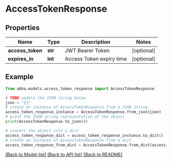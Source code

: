# AccessTokenResponse


## Properties

Name | Type | Description | Notes
------------ | ------------- | ------------- | -------------
**access_token** | **str** | JWT Bearer Token | [optional] 
**expires_in** | **int** | Access Token expiry time | [optional] 

## Example

```python
from abha.models.access_token_response import AccessTokenResponse

# TODO update the JSON string below
json = "{}"
# create an instance of AccessTokenResponse from a JSON string
access_token_response_instance = AccessTokenResponse.from_json(json)
# print the JSON string representation of the object
print(AccessTokenResponse.to_json())

# convert the object into a dict
access_token_response_dict = access_token_response_instance.to_dict()
# create an instance of AccessTokenResponse from a dict
access_token_response_from_dict = AccessTokenResponse.from_dict(access_token_response_dict)
```
[[Back to Model list]](../README.md#documentation-for-models) [[Back to API list]](../README.md#documentation-for-api-endpoints) [[Back to README]](../README.md)



